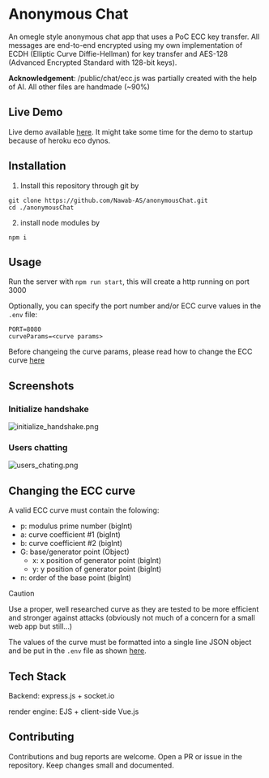 # Anonymous Chat

An omegle style anonymous chat app that uses a PoC ECC key transfer.
All messages are end-to-end encrypted using my own implementation of ECDH (Elliptic Curve Diffie-Hellman) for key transfer and AES-128 (Advanced Encrypted Standard with 128-bit keys).

**Acknowledgement**: /public/chat/ecc.js was partially created with the help of AI.
All other files are handmade (~90%)


## Live Demo

Live demo available [here](https://seige-anonymous-chat-9a876f0fd2ae.herokuapp.com). It might take some time for the demo to startup because of heroku eco dynos.


## Installation 

1. Install this repository through git by
```
git clone https://github.com/Nawab-AS/anonymousChat.git
cd ./anonymousChat
```

2. install node modules by
```
npm i
```


## Usage

Run the server with ```npm run start```, this will create a http running on port 3000

Optionally, you can specify the port number and/or ECC curve values in the `.env` file:
```.env
PORT=8080
curveParams=<curve params>
```
Before changeing the curve params, please read how to change the ECC curve [here](#Changing-the-ECC-curve)


## Screenshots

### Initialize handshake

![initialize_handshake.png](https://github.com/user-attachments/assets/fe653c11-d3ab-4c2c-bfd9-e9c29f04022d)

### Users chatting
![users_chating.png](https://github.com/user-attachments/assets/5d4a5d11-a4c3-4ae4-aa98-b2de1c246b31)

## Changing the ECC curve

A valid ECC curve must contain the folowing:
- p: modulus prime number (bigInt)
- a: curve coefficient #1 (bigInt)
- b: curve coefficient #2 (bigInt)
- G: base/generator point (Object)
    - x: x position of generator point (bigInt)
    - y: y position of generator point (bigInt)
- n: order of the base point (bigInt)

> [!CAUTION]
> Use a proper, well researched curve as they are tested to be more efficient and stronger against attacks
> (obviously not much of a concern for a small web app but still...)

The values of the curve must be formatted into a single line JSON object and be put in the `.env` file
as shown [here](#Usage).


## Tech Stack

Backend: express.js + socket.io

render engine: EJS + client-side Vue.js


## Contributing
Contributions and bug reports are welcome. Open a PR or issue in the repository. Keep changes small and documented.
